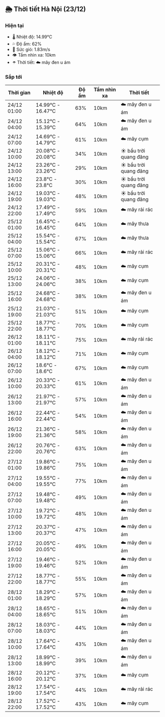 ## 🌦️ Thời tiết Hà Nội (23/12)

### Hiện tại

- 🌡️ Nhiệt độ: 14.99℃
- 💦 Độ ẩm: 62%
- 💨 Sức gió: 1.83m/s
- 👁️ Tầm nhìn xa: 10km
- ☂️ Thời tiết: ☁️ mây đen u ám

### Sắp tới

| Thời gian | Nhiệt độ | Độ ẩm | Tầm nhìn xa | Thời tiết |
| --- | --- | --- | --- | --- |
| 24/12 01:00 | 14.99℃ - 16.47℃ | 63% | 10km | ☁️ mây đen u ám |
| 24/12 04:00 | 15.12℃ - 15.39℃ | 64% | 10km | ☁️ mây đen u ám |
| 24/12 07:00 | 14.69℃ - 14.79℃ | 61% | 10km | ☁️ mây cụm |
| 24/12 10:00 | 20.08℃ - 20.08℃ | 34% | 10km | ☀️ bầu trời quang đãng |
| 24/12 13:00 | 23.26℃ - 23.26℃ | 29% | 10km | ☀️ bầu trời quang đãng |
| 24/12 16:00 | 23.8℃ - 23.8℃ | 30% | 10km | ☀️ bầu trời quang đãng |
| 24/12 19:00 | 19.03℃ - 19.03℃ | 48% | 10km | ☀️ bầu trời quang đãng |
| 24/12 22:00 | 17.49℃ - 17.49℃ | 59% | 10km | ☁️ mây rải rác |
| 25/12 01:00 | 16.45℃ - 16.45℃ | 64% | 10km | ☁️ mây thưa |
| 25/12 04:00 | 15.54℃ - 15.54℃ | 67% | 10km | ☁️ mây thưa |
| 25/12 07:00 | 15.06℃ - 15.06℃ | 66% | 10km | ☁️ mây rải rác |
| 25/12 10:00 | 20.31℃ - 20.31℃ | 48% | 10km | ☁️ mây cụm |
| 25/12 13:00 | 24.06℃ - 24.06℃ | 38% | 10km | ☁️ mây cụm |
| 25/12 16:00 | 24.68℃ - 24.68℃ | 38% | 10km | ☁️ mây đen u ám |
| 25/12 19:00 | 21.03℃ - 21.03℃ | 51% | 10km | ☁️ mây cụm |
| 25/12 22:00 | 18.77℃ - 18.77℃ | 70% | 10km | ☁️ mây cụm |
| 26/12 01:00 | 18.11℃ - 18.11℃ | 75% | 10km | ☁️ mây rải rác |
| 26/12 04:00 | 18.12℃ - 18.12℃ | 71% | 10km | ☁️ mây cụm |
| 26/12 07:00 | 18.6℃ - 18.6℃ | 67% | 10km | ☁️ mây cụm |
| 26/12 10:00 | 20.33℃ - 20.33℃ | 61% | 10km | ☁️ mây đen u ám |
| 26/12 13:00 | 21.97℃ - 21.97℃ | 57% | 10km | ☁️ mây đen u ám |
| 26/12 16:00 | 22.44℃ - 22.44℃ | 54% | 10km | ☁️ mây đen u ám |
| 26/12 19:00 | 21.36℃ - 21.36℃ | 58% | 10km | ☁️ mây đen u ám |
| 26/12 22:00 | 20.76℃ - 20.76℃ | 63% | 10km | ☁️ mây đen u ám |
| 27/12 01:00 | 19.86℃ - 19.86℃ | 75% | 10km | ☁️ mây đen u ám |
| 27/12 04:00 | 19.55℃ - 19.55℃ | 77% | 10km | ☁️ mây đen u ám |
| 27/12 07:00 | 19.48℃ - 19.48℃ | 49% | 10km | ☁️ mây đen u ám |
| 27/12 10:00 | 19.72℃ - 19.72℃ | 48% | 10km | ☁️ mây đen u ám |
| 27/12 13:00 | 20.37℃ - 20.37℃ | 47% | 10km | ☁️ mây đen u ám |
| 27/12 16:00 | 20.05℃ - 20.05℃ | 49% | 10km | ☁️ mây đen u ám |
| 27/12 19:00 | 19.46℃ - 19.46℃ | 52% | 10km | ☁️ mây đen u ám |
| 27/12 22:00 | 18.77℃ - 18.77℃ | 55% | 10km | ☁️ mây đen u ám |
| 28/12 01:00 | 18.29℃ - 18.29℃ | 57% | 10km | ☁️ mây đen u ám |
| 28/12 04:00 | 18.65℃ - 18.65℃ | 51% | 10km | ☁️ mây đen u ám |
| 28/12 07:00 | 18.03℃ - 18.03℃ | 44% | 10km | ☁️ mây đen u ám |
| 28/12 10:00 | 17.64℃ - 17.64℃ | 43% | 10km | ☁️ mây đen u ám |
| 28/12 13:00 | 18.99℃ - 18.99℃ | 39% | 10km | ☁️ mây đen u ám |
| 28/12 16:00 | 20.12℃ - 20.12℃ | 37% | 10km | ☁️ mây cụm |
| 28/12 19:00 | 17.54℃ - 17.54℃ | 44% | 10km | ☁️ mây rải rác |
| 28/12 22:00 | 17.52℃ - 17.52℃ | 43% | 10km | ☁️ mây cụm |
